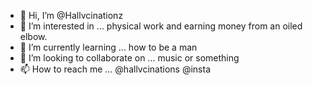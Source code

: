 - 👋 Hi, I’m @Hallvcinationz
- 👀 I’m interested in ... physical work and earning money from an oiled elbow. 
- 🌱 I’m currently learning ... how to be a man 
- 💞️ I’m looking to collaborate on ... music or something    
- 📫 How to reach me ... @hallvcinations @insta

<!---
Hallvcinationz/Hallvcinationz is a ✨ special ✨ repository because its `README.md` (this file) appears on your GitHub profile.
You can click the Preview link to take a look at your changes.
--->
